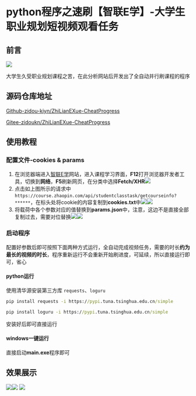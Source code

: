 # python程序之速刷【智联E学】-大学生职业规划短视频观看任务

## 前言

![](https://lsky.heixiaohu.me/i/2024/10/23/6718c6456ba08.png)

大学生久受职业规划课程之苦，在此分析网站后开发出了全自动并行刷课程的程序

## 源码仓库地址

[Github-zidou-kiyn/ZhiLianEXue-CheatProgress](https://github.com/zidou-kiyn/ZhiLianEXue-CheatProgress)

[Gitee-zidoukn/ZhiLianEXue-CheatProgress](https://gitee.com/zidoukn/ZhiLianEXue-CheatProgress)

## 使用教程

### 配置文件-cookies & params

1. 在浏览器端进入[智联E学](https://course.zhaopin.com/)网站，进入课程学习界面，**F12**打开浏览器开发者工具，切换到**网络**，**F5**刷新网页，在分类中选择**Fetch/XHR![](https://lsky.heixiaohu.me/i/2024/10/23/6718dc24e495e.png)**
2. 点击如上图所示的请求中 `https://course.zhaopin.com/api/studentclasstask/getcourseinfo?******`，在标头处将cookie的内容复制到**cookies.txt**中![](https://lsky.heixiaohu.me/i/2024/10/23/6718cb12e66d2.png)![](https://lsky.heixiaohu.me/i/2024/10/25/671a73fc31dd2.png)
3. 将载荷中各个参数对应的值替换到**params.json**中，注意，这边不是直接全部复制过去，需要对位替换![](https://lsky.heixiaohu.me/i/2024/10/23/6718cb8476665.png)![](https://lsky.heixiaohu.me/i/2024/10/23/6718cbf26ded9.png)

### 启动程序

配置好参数后即可按照下面两种方式运行，全自动完成视频任务，需要的时长**约为最长的视频的时长**，程序重新运行不会重新开始刷进度，可延续，所以直接运行即可，省心

#### python运行

使用清华源安装第三方库 `requests`、`loguru`

```cmd
pip install requests -i https://pypi.tuna.tsinghua.edu.cn/simple

pip install loguru -i https://pypi.tuna.tsinghua.edu.cn/simple
```

安装好后即可直接运行

#### windows一键运行

直接启动**main.exe**程序即可

## 效果展示

![](https://lsky.heixiaohu.me/i/2024/10/23/6718d043dfe48.png)![](https://lsky.heixiaohu.me/i/2024/10/23/6718d043dfe48.png)
![](https://lsky.heixiaohu.me/i/2024/10/23/6718cd662d663.png)
